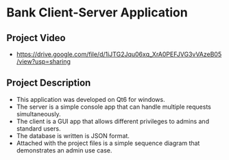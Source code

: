 # Bank Client-Server Application

## Project Video
- https://drive.google.com/file/d/1iJTG2Jqu06xq_XrA0PEFJVG3vVAzeB05/view?usp=sharing

## Project Description
- This application was developed on Qt6 for windows.
- The server is a simple console app that can handle multiple requests simultaneously.
- The client is a GUI app that allows different privileges to admins and standard users.
- The database is written is JSON format.
- Attached with the project files is a simple sequence diagram that demonstrates an admin use case.